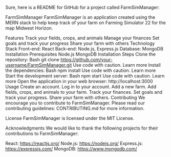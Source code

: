
Sure, here is a README for GitHub for a project called FarmSimManager:

FarmSimManager
FarmSimManager is an application created using the MERN stack to help keep track of your farm on Farming Simulator 22 for the map Midwest Horizon.

Features
Track your fields, crops, and animals
Manage your finances
Set goals and track your progress
Share your farm with others
Technology Stack
Front-end: React
Back-end: Node.js, Express.js
Database: MongoDB
Installation
Prerequisites
Node.js
MongoDB
Installation Steps
Clone the repository:
Bash
git clone https://github.com/your-username/FarmSimManager.git
Use code with caution. Learn more
Install the dependencies:
Bash
npm install
Use code with caution. Learn more
Start the development server:
Bash
npm start
Use code with caution. Learn more
Open the application in your web browser:
http://localhost:3000
Usage
Create an account.
Log in to your account.
Add a new farm.
Add fields, crops, and animals to your farm.
Track your finances.
Set goals and track your progress.
Share your farm with others.
Contributing
We encourage you to contribute to FarmSimManager. Please read our contributing guidelines: CONTRIBUTING.md for more information.

License
FarmSimManager is licensed under the MIT License.

Acknowledgments
We would like to thank the following projects for their contributions to FarmSimManager:

React: https://reactjs.org/
Node.js: https://nodejs.org/
Express.js: https://expressjs.com/
MongoDB: https://www.mongodb.com/
